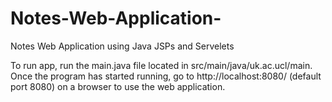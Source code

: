 # Notes-Web-Application-
Notes Web Application using Java JSPs and Servelets

To run app, run the main.java file located in src/main/java/uk.ac.ucl/main. Once the program has started running, go to http://localhost:8080/ (default port 8080) on a browser to use the web application.

